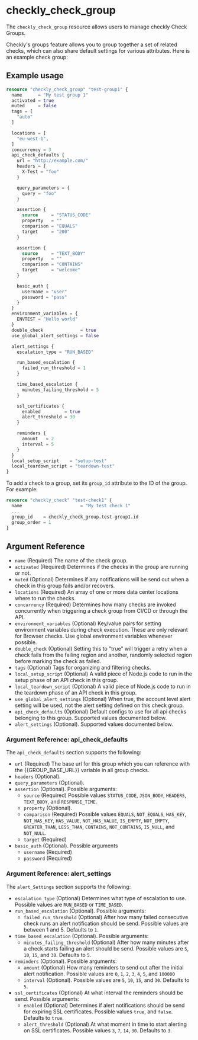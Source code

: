 # checkly_check_group
The `checkly_check_group` resource allows users to manage checkly Check Groups.  

Checkly's groups feature allows you to group together a set of related checks, which can also share default settings for various attributes. Here is an example check group:

## Example usage
```terraform
resource "checkly_check_group" "test-group1" {
  name      = "My test group 1"
  activated = true
  muted     = false
  tags = [
    "auto"
  ]

  locations = [
    "eu-west-1",
  ]
  concurrency = 3
  api_check_defaults {
    url = "http://example.com/"
    headers = {
      X-Test = "foo"
    }

    query_parameters = {
      query = "foo"
    }

    assertion {
      source     = "STATUS_CODE"
      property   = ""
      comparison = "EQUALS"
      target     = "200"
    }

    assertion {
      source     = "TEXT_BODY"
      property   = ""
      comparison = "CONTAINS"
      target     = "welcome"
    }

    basic_auth {
      username = "user"
      password = "pass"
    }
  }
  environment_variables = {
    ENVTEST = "Hello world"
  }
  double_check              = true
  use_global_alert_settings = false

  alert_settings {
    escalation_type = "RUN_BASED"

    run_based_escalation {
      failed_run_threshold = 1
    }

    time_based_escalation {
      minutes_failing_threshold = 5
    }

    ssl_certificates {
      enabled         = true
      alert_threshold = 30
    }

    reminders {
      amount   = 2
      interval = 5
    }
  }
  local_setup_script    = "setup-test"
  local_teardown_script = "teardown-test"
}
```  
To add a check to a group, set its `group_id` attribute to the ID of the group. For example:

```terraform
resource "checkly_check" "test-check1" {
  name                      = "My test check 1"
  ...
  group_id    = checkly_check_group.test-group1.id
  group_order = 1
}
```  

## Argument Reference  
* `name` (Required) The name of the check group.  
* `activated` (Required) Determines if the checks in the group are running or not.  
* `muted` (Optional) Determines if any notifications will be send out when a check in this group fails and/or recovers.  
* `locations` (Required) An array of one or more data center locations where to run the checks.  
* `concurrency` (Required) Determines how many checks are invoked concurrently when triggering a check group from CI/CD or through the API.  
* `environment_variables` (Optional)  Key/value pairs for setting environment variables during check execution. These are only relevant for Browser checks. Use global environment variables whenever possible.  
* `double_check` (Optional) Setting this to "true" will trigger a retry when a check fails from the failing region and another, randomly selected region before marking the check as failed.  
* `tags` (Optional) Tags for organizing and filtering checks.  
* `local_setup_script` (Optional) A valid piece of Node.js code to run in the setup phase of an API check in this group.  
* `local_teardown_script` (Optional) A valid piece of Node.js code to run in the teardown phase of an API check in this group.  
* `use_global_alert_settings` (Optional) When true, the account level alert setting will be used, not the alert setting defined on this check group.  
* `api_check_defaults` (Optional) Default configs to use for all api checks belonging to this group. Supported values documented below.  
* `alert_settings` (Optional). Supported values documented below. 


### Argument Reference: api_check_defaults
The `api_check_defaults` section supports the following:  
* `url` (Required) The base url for this group which you can reference with the {{GROUP_BASE_URL}} variable in all group checks.  
* `headers` (Optional).  
* `query_parameters` (Optional).  
* `assertion` (Optional). Possible arguments:
  * `source` (Required) Possible values `STATUS_CODE`, `JSON_BODY`, `HEADERS`, `TEXT_BODY`, and `RESPONSE_TIME`.  
  * `property` (Optional).  
  * `comparison` (Required) Possible values `EQUALS`, `NOT_EQUALS`, `HAS_KEY`, `NOT_HAS_KEY`, `HAS_VALUE`, `NOT_HAS_VALUE`, `IS_EMPTY`, `NOT_EMPTY`, `GREATER_THAN`, `LESS_THAN`, `CONTAINS`, `NOT_CONTAINS`, `IS_NULL`, and `NOT_NULL`.  
  * `target` (Required)
* `basic_auth` (Optional). Possible arguments
  * `username` (Required)
  * `password` (Required)


### Argument Reference: alert_settings
The `alert_Settings` section supports the following:  
* `escalation_type` (Optional) Determines what type of escalation to use. Possible values are `RUN_BASED` or `TIME_BASED`.  
* `run_based_escalation` (Optional). Possible arguments:
  * `failed_run_threshold` (Optional) After how many failed consecutive check runs an alert notification should be send. Possible values are between 1 and 5. Defaults to `1`.  
* `time_based_escalation` (Optional). Possible arguments:
  * `minutes_failing_threshold` (Optional) After how many minutes after a check starts failing an alert should be send. Possible values are `5`, `10`, `15`, and `30`. Defaults to `5`.  
* `reminders` (Optional). Possible arguments:
  * `amount` (Optional) How many reminders to send out after the initial alert notification. Possible values are `0`, `1`, `2`, `3`, `4`, `5`, and `100000`
  * `interval` (Optional). Possible values are `5`, `10`, `15`, and `30`. Defaults to `5`.  
* `ssl_certificates` (Optional) At what interval the reminders should be send.  Possible arguments:
  * `enabled` (Optional) Determines if alert notifications should be send for expiring SSL certificates. Possible values `true`, and `false`. Defaults to `true`.  
  * `alert_threshold` (Optional) At what moment in time to start alerting on SSL certificates. Possible values `3`, `7`, `14`, `30`. Defaults to `3`.  